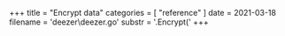 +++
title = "Encrypt data"
categories = [ "reference" ]
date = 2021-03-18
filename = 'deezer\deezer.go'
substr = '.Encrypt('
+++
